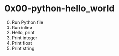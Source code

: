 # 0x00-python-hello_world

0. Run Python file
1. Run inline
2. Hello, print
3. Print integer
4. Print float
5. Print string
